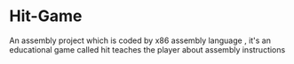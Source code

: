 # Hit-Game
An assembly project which is coded by x86 assembly language , it's an educational game called hit teaches the player about assembly instructions
